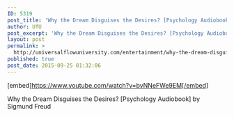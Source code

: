 ```yaml
---
ID: 5319
post_title: 'Why the Dream Disguises the Desires? [Psychology Audiobook] by Sigmund Freud'
author: UfU
post_excerpt: 'Why the Dream Disguises the Desires? [Psychology Audiobook] by Sigmund Freud'
layout: post
permalink: >
  http://universalflowuniversity.com/entertainment/why-the-dream-disguises-the-desires-psychology-audiobook-by-sigmund-freud/
published: true
post_date: 2015-09-25 01:32:06
---
```

[embed]https://www.youtube.com/watch?v=bvNNeFWe9EM[/embed]<br>
<p>Why the Dream Disguises the Desires? [Psychology Audiobook] by Sigmund Freud</p>